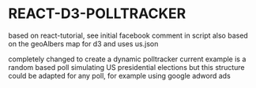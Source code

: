 # REACT-D3-POLLTRACKER

  based on react-tutorial, see initial facebook comment in script 
  also based on the geoAlbers map for d3 and uses us.json

  completely changed to create a dynamic polltracker
  current example is a random based poll simulating US presidential elections
  but this structure could be adapted for any poll, for example using google adword ads
